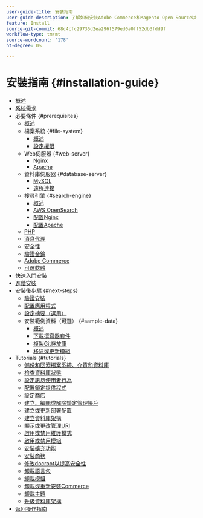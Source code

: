 ```yaml
---
user-guide-title: 安裝指南
user-guide-description: 了解如何安裝Adobe Commerce和Magento Open Source以進行內部部署。
feature: Install
source-git-commit: 68c4cfc29735d2ea296f579ed0a0ff52db3fdd9f
workflow-type: tm+mt
source-wordcount: '178'
ht-degree: 0%

---
```



# 安裝指南 {#installation-guide}

- [概述](overview.md)
- [系統需求](system-requirements.md)
- 必要條件 {#prerequisites}
   - [概述](prerequisites/overview.md)
   - 檔案系統 {#file-system}
      - [概述](prerequisites/file-system/overview.md)
      - [設定權限](prerequisites/file-system/configure-permissions.md)
   - Web伺服器 {#web-server}
      - [Nginx](prerequisites/web-server/nginx.md)
      - [Apache](prerequisites/web-server/apache.md)
   - 資料庫伺服器 {#database-server}
      - [MySQL](prerequisites/database/mysql.md)
      - [遠程連接](prerequisites/database/mysql-remote.md)
   - 搜尋引擎 {#search-engine}
      - [概述](prerequisites/search-engine/overview.md)
      - [AWS OpenSearch](prerequisites/search-engine/aws-opensearch.md)
      - [配置Nginx](prerequisites/search-engine/configure-nginx.md)
      - [配置Apache](prerequisites/search-engine/configure-apache.md)
   - [PHP](prerequisites/php-settings.md)
   - [消息代理](prerequisites/rabbitmq.md)
   - [安全性](prerequisites/security.md)
   - [驗證金鑰](prerequisites/authentication-keys.md)
   - [Adobe Commerce](prerequisites/commerce.md)
   - [可選軟體](prerequisites/optional-software.md)
- [快速入門安裝](composer.md)
- [進階安裝](advanced.md)
- 安裝後步驟 {#next-steps}
   - [驗證安裝](next-steps/verify.md)
   - [配置應用程式](next-steps/configuration.md)
   - [設定摘要（選用）](next-steps/set-umask.md)
   - 安裝範例資料（可選） {#sample-data}
      - [概述](sample-data/overview.md)
      - [下載撰寫器套件](sample-data/composer-packages.md)
      - [複製Git存放庫](sample-data/git-repositories.md)
      - [移除或更新模組](sample-data/remove-or-update.md)
- Tutorials {#tutorials}
   - [備份和回滾檔案系統、介質和資料庫](tutorials/backup.md)
   - [檢查資料庫狀態](tutorials/database-status.md)
   - [設定訊息使用者行為](tutorials/message-consumers.md)
   - [配置鎖定提供程式](tutorials/lock-provider.md)
   - [設定商店](tutorials/store.md)
   - [建立、編輯或解除鎖定管理帳戶](tutorials/admin.md)
   - [建立或更新部署配置](tutorials/deployment.md)
   - [建立資料庫架構](tutorials/database.md)
   - [顯示或更改管理URI](tutorials/admin-uri.md)
   - [啟用或禁用維護模式](tutorials/maintenance-mode.md)
   - [啟用或禁用模組](tutorials/manage-modules.md)
   - [安裝擴充功能](tutorials/extensions.md)
   - [安裝商務](tutorials/install.md)
   - [修改docroot以提高安全性](tutorials/docroot.md)
   - [卸載語言包](tutorials/language-packages.md)
   - [卸載模組](tutorials/uninstall-modules.md)
   - [卸載或重新安裝Commerce](tutorials/uninstall.md)
   - [卸載主題](tutorials/themes.md)
   - [升級資料庫架構](tutorials/database-upgrade.md)
- [返回操作指南](https://experienceleague.adobe.com/docs/commerce-operations/operational-guides/home.html)
